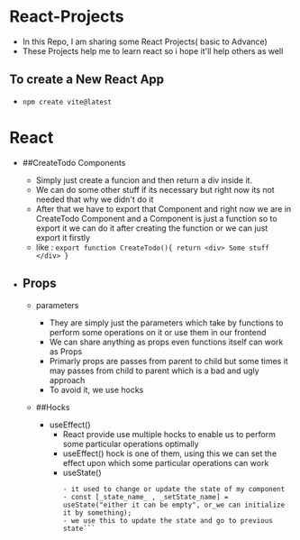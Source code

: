 # React-Projects

- In this Repo, I am sharing some React Projects( basic to Advance)
- These Projects help me to learn react so i hope it'll help others as well

## To create a New React App
- `npm create vite@latest`

# React
- ##CreateTodo Components 

    - Simply just create a funcion and then return a div inside it.
    - We can do some other stuff if its necessary but right now its not needed that why we didn't do it
    - After that we have to export that Component and right now we are in CreateTodo Component and a Component is just a function so to export it we can do it after creating the function or we can just export it firstly
    - like : ```export function CreateTodo(){
                                return <div>
                                    Some stuff
                                </div>
                            }```   

 - ## Props

    - parameters
        - They are simply just the parameters which take by functions to perform some operations on it or use them in our frontend
        - We can share anything as props even functions itself can work as Props
        - Primarly props are passes from parent to child but some times it may passes from child to parent which is a bad and ugly approach
        - To avoid it, we use hocks
                 

    -  ##Hocks
        - useEffect()
            - React provide use multiple hocks to enable us to perform some particular operations optimally
            - useEffect() hock is one of them, using this we can set the effect upon which some particular operations can work
            - useState()  
                ```- This hock is one of the most used hocks
                - it used to change or update the state of my component 
                - const [_state_name_ , _setState_name] = useState("either it can be empty", or_we can initialize it by something);
                - we use this to update the state and go to previous state```
